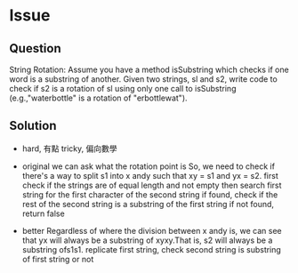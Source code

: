 # Issue

## Question

String Rotation: Assume you have a method isSubstring which checks if one word is a substring of another. Given two strings, sl and s2, write code to check if s2 is a rotation of sl using only one call to isSubstring (e.g.,"waterbottle" is a rotation of "erbottlewat").

## Solution

- hard, 有點 tricky, 偏向數學

- original
  we can ask what the rotation point is
  So, we need to check if there's a way to split s1 into x andy such that xy = s1 and yx = s2.
  first check if the strings are of equal length and not empty
  then search first string for the first character of the second string
  if found, check if the rest of the second string is a substring of the first string
  if not found, return false

- better
  Regardless of where the division between x andy is, we can see that yx will always be a substring of xyxy.That is, s2 will always be a substring ofs1s1.
  replicate first string, check second string is substring of first string or not
